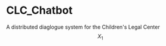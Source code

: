<script type="text/javascript" src="http://cdn.mathjax.org/mathjax/latest/MathJax.js?config=default"></script>
# CLC_Chatbot
A distributed diaglogue system for the Children's Legal Center
$$X_1$$
